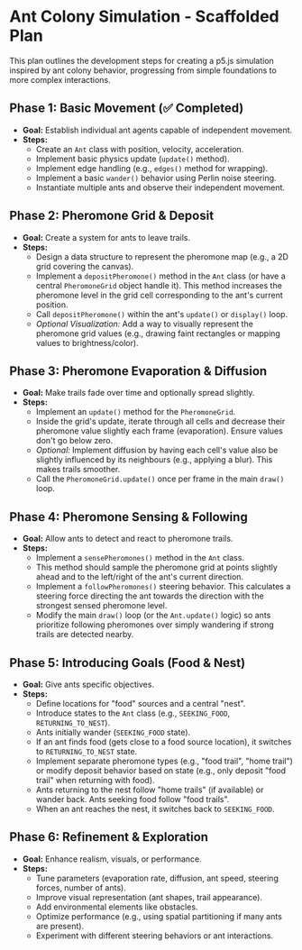 # Ant Colony Simulation - Scaffolded Plan

This plan outlines the development steps for creating a p5.js simulation inspired by ant colony behavior, progressing from simple foundations to more complex interactions.

## Phase 1: Basic Movement (✅ Completed)

- **Goal:** Establish individual ant agents capable of independent movement.
- **Steps:**
  - Create an `Ant` class with position, velocity, acceleration.
  - Implement basic physics update (`update()` method).
  - Implement edge handling (e.g., `edges()` method for wrapping).
  - Implement a basic `wander()` behavior using Perlin noise steering.
  - Instantiate multiple ants and observe their independent movement.

## Phase 2: Pheromone Grid & Deposit

- **Goal:** Create a system for ants to leave trails.
- **Steps:**
  - Design a data structure to represent the pheromone map (e.g., a 2D grid covering the canvas).
  - Implement a `depositPheromone()` method in the `Ant` class (or have a central `PheromoneGrid` object handle it). This method increases the pheromone level in the grid cell corresponding to the ant's current position.
  - Call `depositPheromone()` within the ant's `update()` or `display()` loop.
  - _Optional Visualization:_ Add a way to visually represent the pheromone grid values (e.g., drawing faint rectangles or mapping values to brightness/color).

## Phase 3: Pheromone Evaporation & Diffusion

- **Goal:** Make trails fade over time and optionally spread slightly.
- **Steps:**
  - Implement an `update()` method for the `PheromoneGrid`.
  - Inside the grid's update, iterate through all cells and decrease their pheromone value slightly each frame (evaporation). Ensure values don't go below zero.
  - _Optional:_ Implement diffusion by having each cell's value also be slightly influenced by its neighbours (e.g., applying a blur). This makes trails smoother.
  - Call the `PheromoneGrid.update()` once per frame in the main `draw()` loop.

## Phase 4: Pheromone Sensing & Following

- **Goal:** Allow ants to detect and react to pheromone trails.
- **Steps:**
  - Implement a `sensePheromones()` method in the `Ant` class.
  - This method should sample the pheromone grid at points slightly ahead and to the left/right of the ant's current direction.
  - Implement a `followPheromones()` steering behavior. This calculates a steering force directing the ant towards the direction with the strongest sensed pheromone level.
  - Modify the main `draw()` loop (or the `Ant.update()` logic) so ants prioritize following pheromones over simply wandering if strong trails are detected nearby.

## Phase 5: Introducing Goals (Food & Nest)

- **Goal:** Give ants specific objectives.
- **Steps:**
  - Define locations for "food" sources and a central "nest".
  - Introduce states to the `Ant` class (e.g., `SEEKING_FOOD`, `RETURNING_TO_NEST`).
  - Ants initially wander (`SEEKING_FOOD` state).
  - If an ant finds food (gets close to a food source location), it switches to `RETURNING_TO_NEST` state.
  - Implement separate pheromone types (e.g., "food trail", "home trail") or modify deposit behavior based on state (e.g., only deposit "food trail" when returning with food).
  - Ants returning to the nest follow "home trails" (if available) or wander back. Ants seeking food follow "food trails".
  - When an ant reaches the nest, it switches back to `SEEKING_FOOD`.

## Phase 6: Refinement & Exploration

- **Goal:** Enhance realism, visuals, or performance.
- **Steps:**
  - Tune parameters (evaporation rate, diffusion, ant speed, steering forces, number of ants).
  - Improve visual representation (ant shapes, trail appearance).
  - Add environmental elements like obstacles.
  - Optimize performance (e.g., using spatial partitioning if many ants are present).
  - Experiment with different steering behaviors or ant interactions.
